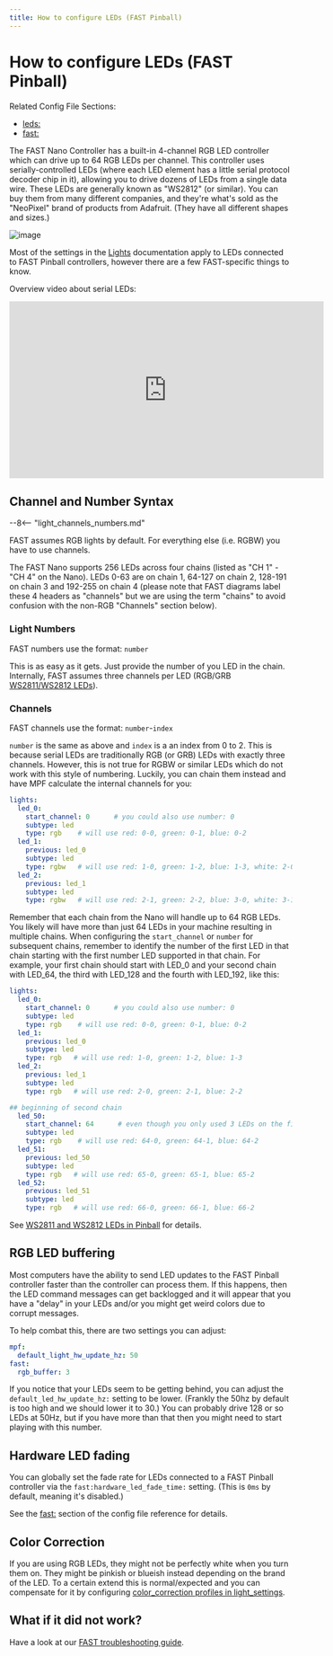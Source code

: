 ```yaml
---
title: How to configure LEDs (FAST Pinball)
---
```


# How to configure LEDs (FAST Pinball)


Related Config File Sections:

* [leds:](../../config/leds.md)
* [fast:](../../config/fast.md)

The FAST Nano Controller has a built-in 4-channel RGB LED controller
which can drive up to 64 RGB LEDs per channel. This controller uses
serially-controlled LEDs (where each LED element has a little serial
protocol decoder chip in it), allowing you to drive dozens of LEDs from
a single data wire. These LEDs are generally known as "WS2812" (or
similar). You can buy them from many different companies, and they're
what's sold as the "NeoPixel" brand of products from Adafruit. (They
have all different shapes and sizes.)

![image](../images/fast-nano.png)

Most of the settings in the [Lights](../../mechs/lights/index.md) documentation apply to LEDs connected to FAST Pinball
controllers, however there are a few FAST-specific things to know.

Overview video about serial LEDs:

<div class="video-wrapper">
<iframe width="560" height="315" src="https://www.youtube.com/embed/Q9BG9T7Kj4A" title="YouTube video player" frameborder="0" allow="accelerometer; autoplay; clipboard-write; encrypted-media; gyroscope; picture-in-picture" allowfullscreen></iframe>
</div>

## Channel and Number Syntax

--8<-- "light_channels_numbers.md"

FAST assumes RGB lights by default. For everything else (i.e. RGBW) you
have to use channels.

The FAST Nano supports 256 LEDs across four chains (listed as "CH 1" -
"CH 4" on the Nano). LEDs 0-63 are on chain 1, 64-127 on chain 2,
128-191 on chain 3 and 192-255 on chain 4 (please note that FAST
diagrams label these 4 headers as "channels" but we are using the term
"chains" to avoid confusion with the non-RGB "Channels" section
below).

### Light Numbers

FAST numbers use the format: `number`

This is as easy as it gets. Just provide the number of you LED in the
chain. Internally, FAST assumes three channels per LED (RGB/GRB
[WS2811/WS2812 LEDs](../../mechs/lights/ws2812.md)).

### Channels

FAST channels use the format: `number`-`index`

`number` is the same as above and `index` is a an index from 0 to 2.
This is because serial LEDs are traditionally RGB (or GRB) LEDs with
exactly three channels. However, this is not true for RGBW or similar
LEDs which do not work with this style of numbering. Luckily, you can
chain them instead and have MPF calculate the internal channels for you:

``` yaml
lights:
  led_0:
    start_channel: 0      # you could also use number: 0
    subtype: led
    type: rgb    # will use red: 0-0, green: 0-1, blue: 0-2
  led_1:
    previous: led_0
    subtype: led
    type: rgbw   # will use red: 1-0, green: 1-2, blue: 1-3, white: 2-0
  led_2:
    previous: led_1
    subtype: led
    type: rgbw   # will use red: 2-1, green: 2-2, blue: 3-0, white: 3-1
```

Remember that each chain from the Nano will handle up to 64 RGB LEDs. You likely will have more than just 64 LEDs in your machine resulting in multiple chains. When configuring the `start_channel` or `number` for subsequent chains, remember to identify the number of the first LED in that chain starting with the first number LED supported in that chain. For example, your first chain should start with LED_0 and your second chain with LED_64, the third with LED_128 and the fourth with LED_192, like this:

``` yaml
lights:
  led_0:
    start_channel: 0      # you could also use number: 0
    subtype: led
    type: rgb    # will use red: 0-0, green: 0-1, blue: 0-2
  led_1:
    previous: led_0
    subtype: led
    type: rgb   # will use red: 1-0, green: 1-2, blue: 1-3
  led_2:
    previous: led_1
    subtype: led
    type: rgb   # will use red: 2-0, green: 2-1, blue: 2-2

## beginning of second chain
  led_50:
    start_channel: 64      # even though you only used 3 LEDs on the first chain, this chain needs to start with '64' to signify this is the beginning of a new chain from the Nano board
    subtype: led
    type: rgb    # will use red: 64-0, green: 64-1, blue: 64-2
  led_51:
    previous: led_50
    subtype: led
    type: rgb   # will use red: 65-0, green: 65-1, blue: 65-2
  led_52:
    previous: led_51
    subtype: led
    type: rgb   # will use red: 66-0, green: 66-1, blue: 66-2
```

See [WS2811 and WS2812 LEDs in Pinball](../../mechs/lights/ws2812.md) for details.

## RGB LED buffering

Most computers have the ability to send LED updates to the FAST Pinball
controller faster than the controller can process them. If this happens,
then the LED command messages can get backlogged and it will appear that
you have a "delay" in your LEDs and/or you might get weird colors due
to corrupt messages.

To help combat this, there are two settings you can adjust:

``` yaml
mpf:
  default_light_hw_update_hz: 50
fast:
  rgb_buffer: 3
```

If you notice that your LEDs seem to be getting behind, you can adjust
the `default_led_hw_update_hz:` setting to be lower. (Frankly the 50hz
by default is too high and we should lower it to 30.) You can probably
drive 128 or so LEDs at 50Hz, but if you have more than that then you
might need to start playing with this number.

## Hardware LED fading

You can globally set the fade rate for LEDs connected to a FAST Pinball
controller via the `fast:hardware_led_fade_time:` setting. (This is
`0ms` by default, meaning it's disabled.)

See the [fast:](../../config/fast.md) section of the
config file reference for details.

## Color Correction

If you are using RGB LEDs, they might not be perfectly white when you
turn them on. They might be pinkish or blueish instead depending on the
brand of the LED. To a certain extend this is normal/expected and you
can compensate for it by configuring
[color_correction profiles in light_settings](../../config/light_settings.md).

## What if it did not work?

Have a look at our
[FAST troubleshooting guide](../../troubleshooting/index.md).
